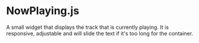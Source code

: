 # NowPlaying.js
A small widget that displays the track that is currently playing. It is responsive, adjustable and will slide the text if it's too long for the container.
